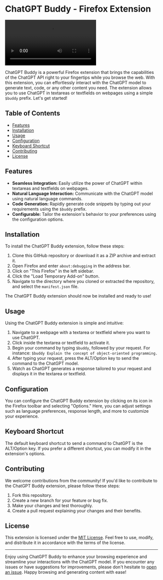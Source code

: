 # ChatGPT Buddy - Firefox Extension

![ChatGPT Buddy Video](screenshots/screencap.mov)

ChatGPT Buddy is a powerful Firefox extension that brings the capabilities of the ChatGPT API right to your fingertips while you browse the web. With this extension, you can effortlessly interact with the ChatGPT model to generate text, code, or any other content you need. The extension allows you to use ChatGPT in textareas or textfields on webpages using a simple `$buddy` prefix. Let's get started!

## Table of Contents

- [Features](#features)
- [Installation](#installation)
- [Usage](#usage)
- [Configuration](#configuration)
- [Keyboard Shortcut](#keyboard-shortcut)
- [Contributing](#contributing)
- [License](#license)

## Features

- **Seamless Integration:** Easily utilize the power of ChatGPT within textareas and textfields on webpages.
- **Natural Language Interaction:** Communicate with the ChatGPT model using natural language commands.
- **Code Generation:** Rapidly generate code snippets by typing out your requirements using the `$buddy` prefix.
- **Configurable:** Tailor the extension's behavior to your preferences using the configuration options.

## Installation

To install the ChatGPT Buddy extension, follow these steps:

1. Clone this GitHub repository or download it as a ZIP archive and extract it.
2. Open Firefox and enter `about:debugging` in the address bar.
3. Click on "This Firefox" in the left sidebar.
4. Click the "Load Temporary Add-on" button.
5. Navigate to the directory where you cloned or extracted the repository, and select the `manifest.json` file.

The ChatGPT Buddy extension should now be installed and ready to use!

## Usage

Using the ChatGPT Buddy extension is simple and intuitive:

1. Navigate to a webpage with a textarea or textfield where you want to use ChatGPT.
2. Click inside the textarea or textfield to activate it.
3. Begin your command by typing `$buddy`, followed by your request. For instance: `$buddy Explain the concept of object-oriented programming.`
4. After typing your request, press the ALT/Option key to send the command to the ChatGPT model.
5. Watch as ChatGPT generates a response tailored to your request and displays it in the textarea or textfield.

## Configuration

You can configure the ChatGPT Buddy extension by clicking on its icon in the Firefox toolbar and selecting "Options." Here, you can adjust settings such as language preferences, response length, and more to customize your experience.

## Keyboard Shortcut

The default keyboard shortcut to send a command to ChatGPT is the ALT/Option key. If you prefer a different shortcut, you can modify it in the extension's options.

## Contributing

We welcome contributions from the community! If you'd like to contribute to the ChatGPT Buddy extension, please follow these steps:

1. Fork this repository.
2. Create a new branch for your feature or bug fix.
3. Make your changes and test thoroughly.
4. Create a pull request explaining your changes and their benefits.

## License

This extension is licensed under the [MIT License](LICENSE). Feel free to use, modify, and distribute it in accordance with the terms of the license.

---

Enjoy using ChatGPT Buddy to enhance your browsing experience and streamline your interactions with the ChatGPT model. If you encounter any issues or have suggestions for improvements, please don't hesitate to [open an issue](../../issues). Happy browsing and generating content with ease!
